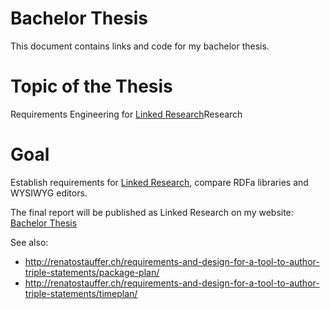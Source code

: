 # Bachelor Thesis
This document contains links and code for my bachelor thesis.

# Topic of the Thesis
Requirements Engineering for <a href="https://github.com/csarven/linked-research">Linked Research</a>Research

# Goal
Establish requirements for <a href="https://github.com/csarven/linked-research">Linked Research</a>, compare RDFa libraries and WYSIWYG editors.

The final report will be published as Linked Research on my website: <a href="http://renatostauffer.ch/requirements-engineering-for-linked-research">Bachelor Thesis</a>

See also:
<ul>
	<li><a href="http://renatostauffer.ch/requirements-engineering-for-linked-research/package-plan">http://renatostauffer.ch/requirements-and-design-for-a-tool-to-author-triple-statements/package-plan/</a></li>
	<li><a href="http://renatostauffer.ch/requirements-engineering-for-linked-research/timeplan">http://renatostauffer.ch/requirements-and-design-for-a-tool-to-author-triple-statements/timeplan/</a></li>
</ul>